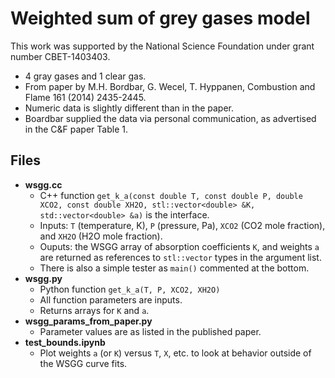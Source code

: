 # Weighted sum of grey gases model

This work was supported by the National Science Foundation under grant number CBET-1403403.

* 4 gray gases and 1 clear gas.
* From paper by M.H. Bordbar, G. Wecel, T. Hyppanen, Combustion and Flame 161 (2014) 2435-2445.
* Numeric data is slightly different than in the paper.
* Boardbar supplied the data via personal communication, as advertised in the C&F paper Table 1.

## Files
* **wsgg.cc**
  * C++ function ```get_k_a(const double T, const double P, double XCO2, const double XH2O, stl::vector<double> &K, std::vector<double> &a)``` is the interface.
  * Inputs: ```T``` (temperature, K), ```P``` (pressure, Pa), ```XCO2``` (CO2 mole fraction), and ```XH2O``` (H2O mole fraction).
  * Ouputs: the WSGG array of absorption coefficients ```K```, and weights ```a``` are returned as references to ```stl::vector``` types in the argument list.
  * There is also a simple tester as ```main()``` commented at the bottom.
* **wsgg.py**
  * Python function ```get_k_a(T, P, XCO2, XH2O)```
  * All function parameters are inputs.
  * Returns arrays for ```K``` and ```a```.
* **wsgg_params_from_paper.py**
  * Parameter values are as listed in the published paper.
* **test_bounds.ipynb**
  * Plot weights ```a``` (or ```K```) versus ```T```, ```X```, etc. to look at behavior outside of the WSGG curve fits.
